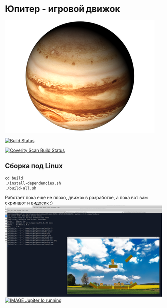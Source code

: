 ﻿# Юпитер - игровой движок

![Github Logo](/doc/images/Jupiter.png)

[![Build Status](https://travis-ci.org/Ingener74/Jupiter.svg?branch=master)](https://travis-ci.org/Ingener74/Jupiter)

<a href="https://scan.coverity.com/projects/ingener74-jupiter">
  <img alt="Coverity Scan Build Status"
       src="https://scan.coverity.com/projects/7616/badge.svg"/>
</a>

## Сборка под Linux
```
cd build
./install-dependencies.sh
./build-all.sh
```

Работает пока ещё не плохо, движок в разработке, а пока вот вам скриншот и видосик :)
![Github Logo](/doc/images/1.png)
[![IMAGE Jupiter Io running](http://img.youtube.com/vi/EQzQxmY26Vk/0.jpg)](http://www.youtube.com/watch?v=EQzQxmY26Vk)

